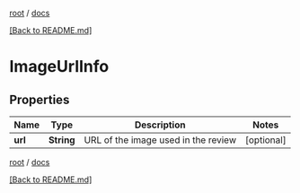 [root](./../ "root") / [docs](./ "docs")

[[Back to README.md]](./../README.md "[Back to README.md]")

# ImageUrlInfo

## Properties

| Name | Type | Description | Notes |
|------------ | ------------- | ------------- | -------------|
|**url** | **String** | URL of the image used in the review |  [optional] |

[root](./../ "root") / [docs](./ "docs")

[[Back to README.md]](./../README.md "[Back to README.md]")